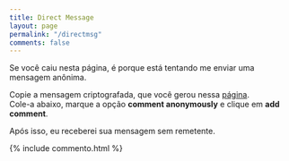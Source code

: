 ```yaml
---
title: Direct Message
layout: page
permalink: "/directmsg"
comments: false
---
```


<div class="row justify-content-between">
<div class="col-md-8 pr-5">

Se você caiu nesta página, é porque está tentando me enviar uma mensagem anônima. <br>

Copie a mensagem criptografada, que você gerou nessa <a href="{{ site.baseurl }}/contato" target="_blank">página</a>.<br>
Cole-a abaixo, marque a opção <b>comment anonymously</b> e clique em <b>add comment</b>. <br>

Após isso, eu receberei sua mensagem sem remetente.

{% include commento.html %}

